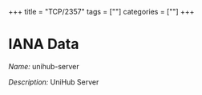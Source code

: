+++
title = "TCP/2357"
tags = [""]
categories = [""]
+++

# IANA Data

_Name:_ unihub-server

_Description:_ UniHub Server

